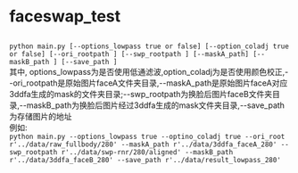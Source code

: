 # faceswap_test
## 
 `python main.py [--options_lowpass true or false] [--option_coladj true or false] [--ori_rootpath ] [--swp_rootpath ] [--maskA_path] [--maskB_path ] [--save_path ]`  
其中, options_lowpass为是否使用低通滤波,option_coladj为是否使用颜色校正,--ori_rootpath是原始图片faceA文件夹目录,--maskA_path是原始图片faceA对应3ddfa生成的mask的文件夹目录;--swp_rootpath为换脸后图片faceB文件夹目录,--maskB_path为换脸后图片经过3ddfa生成的mask文件夹目录,--save_path为存储图片的地址  
例如:   
`python main.py --options_lowpass true --optino_coladj true --ori_root r'../data/raw_fullbody/280' --maskA_path r'../data/3ddfa_faceA_280' --swp_rootpath r'../data/swp-rnr/280/aligned' --maskB_path r'../data/3ddfa_faceB_280' --save_path r'../data/result_lowpass_280'`
